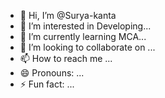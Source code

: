 - 👋 Hi, I’m @Surya-kanta
- 👀 I’m interested in Developing...
- 🌱 I’m currently learning MCA...
- 💞️ I’m looking to collaborate on ...
- 📫 How to reach me ...
- 😄 Pronouns: ...
- ⚡ Fun fact: ...

<!---
Surya-kanta/Surya-kanta is a ✨ special ✨ repository because its `README.md` (this file) appears on your GitHub profile.
You can click the Preview link to take a look at your changes.
--->
